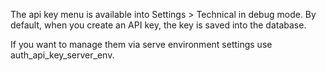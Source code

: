 The api key menu is available into Settings \> Technical in debug mode.
By default, when you create an API key, the key is saved into the
database.

If you want to manage them via serve environment settings use
auth_api_key_server_env.
